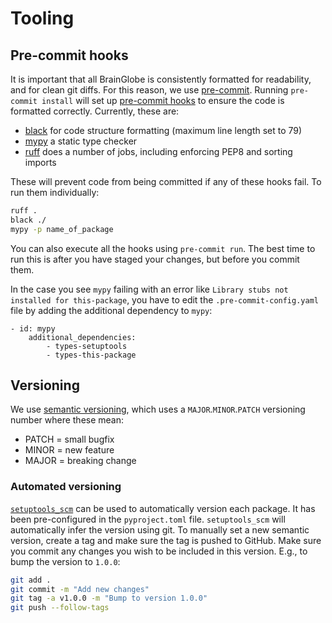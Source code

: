 # Tooling


## Pre-commit hooks
It is important that all BrainGlobe is consistently formatted for readability, and for clean git diffs. For this 
reason, we use [pre-commit](https://pre-commit.com/). Running `pre-commit install` will set up 
[pre-commit hooks](https://pre-commit.com/) to ensure the code is formatted correctly. Currently, these are:
* [black](https://black.readthedocs.io/en/stable/) for code structure formatting (maximum line length set to 79)
* [mypy](https://mypy.readthedocs.io/en/stable/index.html) a static type checker
* [ruff](https://github.com/astral-sh/ruff) does a number of jobs, including enforcing PEP8 and sorting imports

These will prevent code from being committed if any of these hooks fail. To run them individually:
```bash
ruff .
black ./
mypy -p name_of_package
```

You can also execute all the hooks using `pre-commit run`. The best time to run this is after you have staged 
your changes, but before you commit them.

In the case you see `mypy` failing with an error like `Library stubs not installed for this-package`, you have 
to edit the `.pre-commit-config.yaml` file by adding the additional dependency to `mypy`:
```
- id: mypy
	additional_dependencies:
		- types-setuptools
		- types-this-package
```

## Versioning

We use [semantic versioning](https://semver.org/), which uses a `MAJOR`.`MINOR`.`PATCH` versioning number where these mean:

* PATCH = small bugfix
* MINOR = new feature
* MAJOR = breaking change

### Automated versioning
[`setuptools_scm`](https://github.com/pypa/setuptools_scm) can be used to automatically version each package. It has 
been pre-configured in the `pyproject.toml` file. 
`setuptools_scm` will automatically infer the version using git. To manually set a new semantic version, create a tag 
and make sure the tag is pushed to GitHub. Make sure you commit any changes you wish to be included in this version. 
E.g., to bump the version to `1.0.0`:

```bash
git add .
git commit -m "Add new changes"
git tag -a v1.0.0 -m "Bump to version 1.0.0"
git push --follow-tags
```



